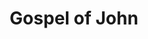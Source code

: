 ---
title: "Gospel of John"
hashtag: "gospel-of-john"
layout: hashtag
tags:
  - Book of the Bible
  - New Testament
  - Bible
---